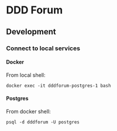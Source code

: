 # DDD Forum

## Development

### Connect to local services

#### Docker

From local shell:

`docker exec -it dddforum-postgres-1 bash`

#### Postgres

From docker shell:

`psql -d dddforum -U postgres`
